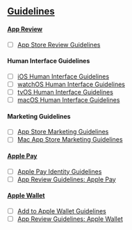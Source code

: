 ## [Guidelines](https://developer.apple.com/app-store/guidelines/)

#### [App Review](https://developer.apple.com/app-store/review/)
  - [ ] [App Store Review Guidelines](https://developer.apple.com/app-store/review/guidelines/)

#### Human Interface Guidelines

  - [ ] [iOS Human Interface Guidelines](https://developer.apple.com/ios/human-interface-guidelines/)
  - [ ] [watchOS Human Interface Guidelines](https://developer.apple.com/watch/human-interface-guidelines/)
  - [ ] [tvOS Human Interface Guidelines](https://developer.apple.com/tvos/human-interface-guidelines/)
  - [ ] [macOS Human Interface Guidelines](https://developer.apple.com/library/mac/documentation/UserExperience/Conceptual/OSXHIGuidelines/)

#### Marketing Guidelines
  - [ ] [App Store Marketing Guidelines](https://developer.apple.com/app-store/marketing/guidelines/)
  - [ ] [Mac App Store Marketing Guidelines](https://developer.apple.com/app-store/marketing/guidelines/mac/)

#### [Apple Pay](https://developer.apple.com/apple-pay/)
  - [ ] [Apple Pay Identity Guidelines](https://developer.apple.com/apple-pay/Apple-Pay-Identity-Guidelines.pdf)
  - [ ] [App Review Guidelines: Apple Pay](https://developer.apple.com/app-store/review/guidelines/#apple-pay)

#### [Apple Wallet](https://developer.apple.com/wallet/)
  - [ ] [Add to Apple Wallet Guidelines](https://developer.apple.com/wallet/Add-to-Apple-Wallet-Guidelines.pdf)
  - [ ] [App Review Guidelines: Apple Wallet](https://developer.apple.com/app-store/review/guidelines/#wallet)
